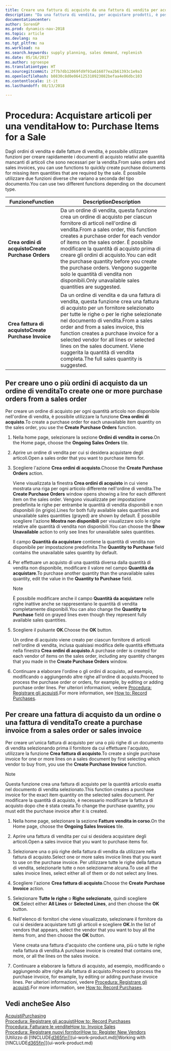 ```yaml
---
title: Creare una fattura di acquisto da una fattura di vendita per acquistare gli articoli per una vendita
description: "Da una fattura di vendita, per acquistare prodotti, è possibile creare una fattura di acquisto per un fornitore."
documentationcenter: 
author: SorenGP
ms.prod: dynamics-nav-2018
ms.topic: article
ms.devlang: na
ms.tgt_pltfrm: na
ms.workload: na
ms.search.keywords: supply planning, sales demand, replenish
ms.date: 05/16/2017
ms.author: sgroespe
ms.translationtype: HT
ms.sourcegitcommit: 2f7b7db12069fd9f93a616077ea2b61393c1e9a3
ms.openlocfilehash: b0830c8d0e064125310923082befaa4e06dbc103
ms.contentlocale: it-it
ms.lasthandoff: 08/13/2018

---
```

# <a name="how-to-purchase-items-for-a-sale"></a><span data-ttu-id="bd0e3-103">Procedura: Acquistare articoli per una vendita</span><span class="sxs-lookup"><span data-stu-id="bd0e3-103">How to: Purchase Items for a Sale</span></span>
<span data-ttu-id="bd0e3-104">Dagli ordini di vendita e dalle fatture di vendita, è possibile utilizzare funzioni per creare rapidamente i documenti di acquisto relativi alle quantità mancanti di articoli che sono necessari per la vendita.</span><span class="sxs-lookup"><span data-stu-id="bd0e3-104">From sales orders and sales invoices, you can use functions to quickly create purchase documents for missing item quantities that are required by the sale.</span></span> <span data-ttu-id="bd0e3-105">È possibile utilizzare due funzioni diverse che variano a seconda del tipo documento.</span><span class="sxs-lookup"><span data-stu-id="bd0e3-105">You can use two different functions depending on the document type.</span></span>

|<span data-ttu-id="bd0e3-106">Funzione</span><span class="sxs-lookup"><span data-stu-id="bd0e3-106">Function</span></span>|<span data-ttu-id="bd0e3-107">Description</span><span class="sxs-lookup"><span data-stu-id="bd0e3-107">Description</span></span>|
|--------|-----------|
|<span data-ttu-id="bd0e3-108">**Crea ordini di acquisto**</span><span class="sxs-lookup"><span data-stu-id="bd0e3-108">**Create Purchase Orders**</span></span>|<span data-ttu-id="bd0e3-109">Da un ordine di vendita, questa funzione crea un ordine di acquisto per ciascun fornitore di articoli nell'ordine di vendita.</span><span class="sxs-lookup"><span data-stu-id="bd0e3-109">From a sales order, this function creates a purchase order for each vendor of items on the sales order.</span></span> <span data-ttu-id="bd0e3-110">È possibile modificare la quantità di acquisto prima di creare gli ordini di acquisto.</span><span class="sxs-lookup"><span data-stu-id="bd0e3-110">You can edit the purchase quantity before you create the purchase orders.</span></span> <span data-ttu-id="bd0e3-111">Vengono suggerite solo le quantità di vendita non disponibili.</span><span class="sxs-lookup"><span data-stu-id="bd0e3-111">Only unavailable sales quantities are suggested.</span></span>
|<span data-ttu-id="bd0e3-112">**Crea fattura di acquisto**</span><span class="sxs-lookup"><span data-stu-id="bd0e3-112">**Create Purchase Invoice**</span></span>|<span data-ttu-id="bd0e3-113">Da un ordine di vendita e da una fattura di vendita, questa funzione crea una fattura di acquisto per un fornitore selezionato per tutte le righe o per le righe selezionate nel documento di vendita.</span><span class="sxs-lookup"><span data-stu-id="bd0e3-113">From a sales order and from a sales invoice, this function creates a purchase invoice for a selected vendor for all lines or selected lines on the sales document.</span></span> <span data-ttu-id="bd0e3-114">Viene suggerita la quantità di vendita completa.</span><span class="sxs-lookup"><span data-stu-id="bd0e3-114">The full sales quantity is suggested.</span></span>|

## <a name="to-create-one-or-more-purchase-orders-from-a-sales-order"></a><span data-ttu-id="bd0e3-115">Per creare uno o più ordini di acquisto da un ordine di vendita</span><span class="sxs-lookup"><span data-stu-id="bd0e3-115">To create one or more purchase orders from a sales order</span></span>
<span data-ttu-id="bd0e3-116">Per creare un ordine di acquisto per ogni quantità articolo non disponibile nell'ordine di vendita, è possibile utilizzare la funzione **Crea ordini di acquisto**.</span><span class="sxs-lookup"><span data-stu-id="bd0e3-116">To create a purchase order for each unavailable item quantity on the sales order, you use the **Create Purchase Orders** function.</span></span>

1. <span data-ttu-id="bd0e3-117">Nella home page, selezionare la sezione **Ordini di vendita in corso**.</span><span class="sxs-lookup"><span data-stu-id="bd0e3-117">On the Home page, choose the **Ongoing Sales Orders** tile.</span></span>
2. <span data-ttu-id="bd0e3-118">Aprire un ordine di vendita per cui si desidera acquistare degli articoli.</span><span class="sxs-lookup"><span data-stu-id="bd0e3-118">Open a sales order that you want to purchase items for.</span></span>
3. <span data-ttu-id="bd0e3-119">Scegliere l'azione **Crea ordini di acquisto**.</span><span class="sxs-lookup"><span data-stu-id="bd0e3-119">Choose the **Create Purchase Orders** action.</span></span>

    <span data-ttu-id="bd0e3-120">Viene visualizzata la finestra **Crea ordini di acquisto** in cui viene mostrata una riga per ogni articolo differente nell'ordine di vendita.</span><span class="sxs-lookup"><span data-stu-id="bd0e3-120">The **Create Purchase Orders** window opens showing a line for each different item on the sales order.</span></span> <span data-ttu-id="bd0e3-121">Vengono visualizzate per impostazione predefinita le righe per entrambe le quantità di vendita disponibili e non disponibili (in grigio).</span><span class="sxs-lookup"><span data-stu-id="bd0e3-121">Lines for both fully available sales quantities and unavailable sales quantities (grayed) are shown by default.</span></span> <span data-ttu-id="bd0e3-122">È possibile scegliere l'azione **Mostra non disponibili** per visualizzare solo le righe relative alle quantità di vendita non disponibili.</span><span class="sxs-lookup"><span data-stu-id="bd0e3-122">You can choose the **Show Unavailable** action to only see lines for unavailable sales quantities.</span></span>

    <span data-ttu-id="bd0e3-123">Il campo **Quantità da acquistare** contiene la quantità di vendita non disponibile per impostazione predefinita.</span><span class="sxs-lookup"><span data-stu-id="bd0e3-123">The **Quantity to Purchase** field contains the unavailable sales quantity by default.</span></span>
4. <span data-ttu-id="bd0e3-124">Per effettuare un acquisto di una quantità diversa dalla quantità di vendita non disponibile, modificare il valore nel campo **Quantità da acquistare**.</span><span class="sxs-lookup"><span data-stu-id="bd0e3-124">To purchase another quantity than the unavailable sales quantity, edit the value in the **Quantity to Purchase** field.</span></span>

    > [!NOTE]  
   >   <span data-ttu-id="bd0e3-125">È possibile modificare anche il campo **Quantità da acquistare** nelle righe inattive anche se rappresentano le quantità di vendita completamente disponibili.</span><span class="sxs-lookup"><span data-stu-id="bd0e3-125">You can also change the **Quantity to Purchase** field on grayed lines even though they represent fully available sales quantities.</span></span>
5. <span data-ttu-id="bd0e3-126">Scegliere il pulsante **OK**.</span><span class="sxs-lookup"><span data-stu-id="bd0e3-126">Choose the **OK** button.</span></span>

    <span data-ttu-id="bd0e3-127">Un ordine di acquisto viene creato per ciascun fornitore di articoli nell'ordine di vendita, inclusa qualsiasi modifica delle quantità effettuata nella finestra **Crea ordini di acquisto**.</span><span class="sxs-lookup"><span data-stu-id="bd0e3-127">A purchase order is created for each vendor of items on the sales order, including any quantity changes that you made in the **Create Purchase Orders** window.</span></span>
6. <span data-ttu-id="bd0e3-128">Continuare a elaborare l'ordine o gli ordini di acquisto, ad esempio, modificando o aggiungendo altre righe all'ordine di acquisto.</span><span class="sxs-lookup"><span data-stu-id="bd0e3-128">Proceed to process the purchase order or orders, for example, by editing or adding purchase order lines.</span></span> <span data-ttu-id="bd0e3-129">Per ulteriori informazioni, vedere [Procedura: Registrare gli acquisti](purchasing-how-record-purchases.md).</span><span class="sxs-lookup"><span data-stu-id="bd0e3-129">For more information, see [How to: Record Purchases](purchasing-how-record-purchases.md).</span></span>


## <a name="to-create-a-purchase-invoice-from-a-sales-order-or-sales-invoice"></a><span data-ttu-id="bd0e3-130">Per creare una fattura di acquisto da un ordine o una fattura di vendita</span><span class="sxs-lookup"><span data-stu-id="bd0e3-130">To create a purchase invoice from a sales order or sales invoice</span></span>
<span data-ttu-id="bd0e3-131">Per creare un'unica fattura di acquisto per una o più righe di un documento di vendita selezionando prima il fornitore da cui effettuare l'acquisto, utilizzare la funzione **Crea fattura di acquisto**.</span><span class="sxs-lookup"><span data-stu-id="bd0e3-131">To create a single purchase invoice for one or more lines on a sales document by first selecting which vendor to buy from, you use the **Create Purchase Invoice** function.</span></span>

> [!NOTE]  
>   <span data-ttu-id="bd0e3-132">Questa funzione crea una fattura di acquisto per la quantità articolo esatta nel documento di vendita selezionato.</span><span class="sxs-lookup"><span data-stu-id="bd0e3-132">This function creates a purchase invoice for the exact item quantity on the selected sales document.</span></span> <span data-ttu-id="bd0e3-133">Per modificare la quantità di acquisto, è necessario modificare la fattura di acquisto dopo che è stata creata.</span><span class="sxs-lookup"><span data-stu-id="bd0e3-133">To change the purchase quantity, you must edit the purchase invoice after it is created.</span></span>  

1. <span data-ttu-id="bd0e3-134">Nella home page, selezionare la sezione **Fatture vendita in corso**.</span><span class="sxs-lookup"><span data-stu-id="bd0e3-134">On the Home page, choose the **Ongoing Sales Invoices** tile.</span></span>
2. <span data-ttu-id="bd0e3-135">Aprire una fattura di vendita per cui si desidera acquistare degli articoli.</span><span class="sxs-lookup"><span data-stu-id="bd0e3-135">Open a sales invoice that you want to purchase items for.</span></span>
3. <span data-ttu-id="bd0e3-136">Selezionare una o più righe della fattura di vendita da utilizzare nella fattura di acquisto.</span><span class="sxs-lookup"><span data-stu-id="bd0e3-136">Select one or more sales invoice lines that you want to use on the purchase invoice.</span></span> <span data-ttu-id="bd0e3-137">Per utilizzare tutte le righe della fattura di vendita, selezionarle tutte o non selezionarne alcuna.</span><span class="sxs-lookup"><span data-stu-id="bd0e3-137">To use all the sales invoice lines, select either all of them or do not select any lines.</span></span>
4. <span data-ttu-id="bd0e3-138">Scegliere l'azione **Crea fattura di acquisto**.</span><span class="sxs-lookup"><span data-stu-id="bd0e3-138">Choose the **Create Purchase Invoice** action.</span></span>
5. <span data-ttu-id="bd0e3-139">Selezionare **Tutte le righe** o **Righe selezionate**, quindi scegliere **OK**.</span><span class="sxs-lookup"><span data-stu-id="bd0e3-139">Select either **All Lines** or **Selected Lines**, and then choose the **OK** button.</span></span>  
6. <span data-ttu-id="bd0e3-140">Nell'elenco di fornitori che viene visualizzato, selezionare il fornitore da cui si desidera acquistare tutti gli articoli e scegliere **OK**.</span><span class="sxs-lookup"><span data-stu-id="bd0e3-140">In the list of vendors that appears, select the vendor that you want to buy all the items from, and then choose the **OK** button.</span></span>

    <span data-ttu-id="bd0e3-141">Viene creata una fattura d'acquisto che contiene una, più o tutte le righe nella fattura di vendita.</span><span class="sxs-lookup"><span data-stu-id="bd0e3-141">A purchase invoice is created that contains one, more, or all the lines on the sales invoice.</span></span>
7. <span data-ttu-id="bd0e3-142">Continuare a elaborare la fattura di acquisto, ad esempio, modificando o aggiungendo altre righe alla fattura di acquisto.</span><span class="sxs-lookup"><span data-stu-id="bd0e3-142">Proceed to process the purchase invoice, for example, by editing or adding purchase invoice lines.</span></span> <span data-ttu-id="bd0e3-143">Per ulteriori informazioni, vedere [Procedura: Registrare gli acquisti](purchasing-how-record-purchases.md).</span><span class="sxs-lookup"><span data-stu-id="bd0e3-143">For more information, see [How to: Record Purchases](purchasing-how-record-purchases.md).</span></span>

## <a name="see-also"></a><span data-ttu-id="bd0e3-144">Vedi anche</span><span class="sxs-lookup"><span data-stu-id="bd0e3-144">See Also</span></span>
[<span data-ttu-id="bd0e3-145">Acquisti</span><span class="sxs-lookup"><span data-stu-id="bd0e3-145">Purchasing</span></span>](purchasing-manage-purchasing.md)  
[<span data-ttu-id="bd0e3-146">Procedura: Registrare gli acquisti</span><span class="sxs-lookup"><span data-stu-id="bd0e3-146">How to: Record Purchases</span></span>](purchasing-how-record-purchases.md)  
[<span data-ttu-id="bd0e3-147">Procedura: Fatturare le vendite</span><span class="sxs-lookup"><span data-stu-id="bd0e3-147">How to: Invoice Sales</span></span>](sales-how-invoice-sales.md)  
[<span data-ttu-id="bd0e3-148">Procedura: Registrare nuovi fornitori</span><span class="sxs-lookup"><span data-stu-id="bd0e3-148">How to: Register New Vendors</span></span>](purchasing-how-register-new-vendors.md)  
<span data-ttu-id="bd0e3-149">[Utilizzo di [!INCLUDE[d365fin](includes/d365fin_md.md)]](ui-work-product.md)</span><span class="sxs-lookup"><span data-stu-id="bd0e3-149">[Working with [!INCLUDE[d365fin](includes/d365fin_md.md)]](ui-work-product.md)</span></span>

